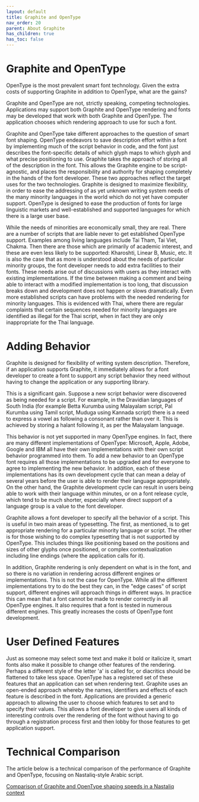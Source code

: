 ```yaml
---
layout: default
title: Graphite and OpenType
nav_order: 20
parent: About Graphite
has_children: true
has_toc: false
---
```


# Graphite and OpenType

OpenType is the most prevalent smart font technology. Given the extra costs of supporting Graphite in addition to OpenType, what are the gains?

Graphite and OpenType are not, strictly speaking, competing technologies. Applications may support both Graphite and OpenType rendering and fonts may be developed that work with both Graphite and OpenType. The application chooses which rendering approach to use for such a font.

Graphite and OpenType take different approaches to the question of smart font shaping. OpenType endeavors to save description effort within a font by implementing much of the script behavior in code, and the font just describes the font-specific details of which glyph maps to which glyph and what precise positioning to use. Graphite takes the approach of storing all of the description in the font. This allows the Graphite engine to be script-agnostic, and places the responsibility and authority for shaping completely in the hands of the font developer. These two approaches reflect the target uses for the two technologies. Graphite is designed to maximize flexibility, in order to ease the addressing of as yet unknown writing system needs of the many minority languages in the world which do not yet have computer support. OpenType is designed to ease the production of fonts for large linguistic markets and well-established and supported languages for which there is a large user base.

While the needs of minorities are economically small, they are real. There are a number of scripts that are liable never to get established OpenType support. Examples among living languages include Tai Tham, Tai Viet, Chakma. Then there are those which are primarily of academic interest, and these are even less likely to be supported: Kharoshti, Linear B, Music, etc. It is also the case that as more is understood about the needs of particular minority groups, the font developer needs to add extra facilities to their fonts. These needs arise out of discussions with users as they interact with existing implementations. If the time between making a comment and being able to interact with a modified implementation is too long, that discussion breaks down and development does not happen or slows dramatically. Even more established scripts can have problems with the needed rendering for minority languages. This is evidenced with Thai, where there are regular complaints that certain sequences needed for minority languages are identified as illegal for the Thai script, when in fact they are only inappropriate for the Thai language.

# Adding Behavior

Graphite is designed for flexibility of writing system description. Therefore, if an application supports Graphite, it immediately allows for a font developer to create a font to support any script behavior they need without having to change the application or any supporting library.

This is a significant gain. Suppose a new script behavior were discovered as being needed for a script. For example, in the Dravidian languages of South India (for example Betta Kurumba using Malayalam script, Pal Kurumba using Tamil script, Muduga using Kannada script) there is a need to express a vowel as following a consonant rather than over it. This is achieved by storing a halant following it, as per the Malayalam language.

This behavior is not yet supported in many OpenType engines. In fact, there are many different implementations of OpenType: Microsoft, Apple, Adobe, Google and IBM all have their own implementations with their own script behavior programmed into them. To add a new behavior to an OpenType font requires all those implementations to be upgraded and for everyone to agree to implementing the new behavior. In addition, each of these implementations has its own development cycle that can mean a delay of several years before the user is able to render their language appropriately. On the other hand, the Graphite development cycle can result in users being able to work with their language within minutes, or on a font release cycle, which tend to be much shorter, especially where direct support of a language group is a value to the font developer.

Graphite allows a font developer to specify all the behavior of a script. This is useful in two main areas of typesetting. The first, as mentioned, is to get appropriate rendering for a particular minority language or script. The other is for those wishing to do complex typesetting that is not supported by OpenType. This includes things like positioning based on the positions and sizes of other glyphs once positioned, or complex contextualization including line endings (where the application calls for it).

In addition, Graphite rendering is only dependent on what is in the font, and so there is no variation in rendering across different engines or implementations. This is not the case for OpenType. While all the different implementations try to do the best they can, in the "edge cases" of script support, different engines will approach things in different ways. In practice this can mean that a font cannot be made to render correctly in all OpenType engines. It also requires that a font is tested in numerous different engines. This greatly increases the costs of OpenType font development.

# User Defined Features

Just as someone may select some text and make it bold or italicize it, smart fonts also make it possible to change other features of the rendering. Perhaps a different style of the letter 'a' is called for, or diacritics should be flattened to take less space. OpenType has a registered set of these features that an application can set when rendering text. Graphite uses an open-ended approach whereby the names, identifiers and effects of each feature is described in the font. Applications are provided a generic approach to allowing the user to choose which features to set and to specify their values. This allows a font developer to give users all kinds of interesting controls over the rendering of the font without having to go through a registration process first and then lobby for those features to get application support.

# Technical Comparison

The article below is a technical comparison of the performance of Graphite and OpenType, focusing on Nastaliq-style Arabic script.

[Comparison of Graphite and OpenType shaping speeds in a Nastaliq context](graphite_otcompare)